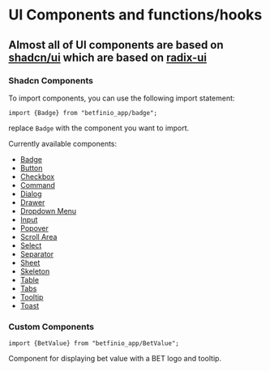 # UI Components and functions/hooks

## Almost all of UI components are based on [shadcn/ui](https://ui.shadcn.com/) which are based on [radix-ui](https://www.radix-ui.com/)

### Shadcn Components

To import components, you can use the following import statement:

```tsx
import {Badge} from "betfinio_app/badge";
```

replace `Badge` with the component you want to import.

Currently available components:

- [Badge](https://ui.shadcn.com/docs/components/badge)
- [Button](https://ui.shadcn.com/docs/components/button)
- [Checkbox](https://ui.shadcn.com/docs/components/checkbox)
- [Command](https://ui.shadcn.com/docs/components/command)
- [Dialog](https://ui.shadcn.com/docs/components/dialog)
- [Drawer](https://ui.shadcn.com/docs/components/drawer)
- [Dropdown Menu](https://ui.shadcn.com/docs/components/dropdown-menu)
- [Input](https://ui.shadcn.com/docs/components/input)
- [Popover](https://ui.shadcn.com/docs/components/popover)
- [Scroll Area](https://ui.shadcn.com/docs/components/scroll-area)
- [Select](https://ui.shadcn.com/docs/components/select)
- [Separator](https://ui.shadcn.com/docs/components/separator)
- [Sheet](https://ui.shadcn.com/docs/components/sheet)
- [Skeleton](https://ui.shadcn.com/docs/components/skeleton)
- [Table](https://ui.shadcn.com/docs/components/table)
- [Tabs](https://ui.shadcn.com/docs/components/tabs)
- [Tooltip](https://ui.shadcn.com/docs/components/tooltip)
- [Toast](https://ui.shadcn.com/docs/components/toast)

### Custom Components

```tsx
import {BetValue} from "betfinio_app/BetValue";
```

Component for displaying bet value with a BET logo and tooltip.
